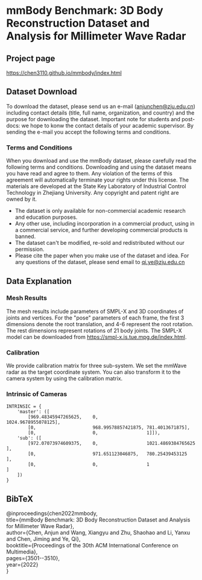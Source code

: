 # mmBody Benchmark: 3D Body Reconstruction Dataset and Analysis for Millimeter Wave Radar

## Project page
https://chen3110.github.io/mmbody/index.html

## Dataset Download
To download the dataset, please send us an e-mail (anjunchen@zju.edu.cn) including contact details (title, full name, organization, and country) and the purpose for downloading the dataset. Important note for students and post-docs: we hope to konw the contact details of your academic supervisor. By sending the e-mail you accept the following terms and conditions.

### Terms and Conditions
When you download and use the mmBody dataset, please carefully read the following terms and conditions. Downloading and using the dataset means you have read and agree to them. Any violation of the terms of this agreement will automatically terminate your rights under this license.
The materials are developed at the State Key Laboratory of Industrial Control Technology in Zhejiang University. Any copyright and patent right are owned by it.
- The dataset is only available for non-commercial academic research and education purposes.
- Any other use, including incorporation in a commercial product, using in a commercial service, and further developing commercial products is banned.
- The dataset can't be modified, re-sold and redistributed without our permission.
- Please cite the paper when you make use of the dataset and idea.
For any questions of the dataset, please send email to qi.ye@zju.edu.cn

## Data Explanation
### Mesh Results

The mesh results include parameters of SMPL-X and 3D coordinates of joints and vertices. For the "pose" parameters of each frame, the first 3 dimensions denote the root translation, and 4-6 represent the root rotation. The rest dimensions represent rotations of 21 body joints. The SMPL-X model can be downloaded from https://smpl-x.is.tue.mpg.de/index.html.
### Calibration

We provide calibration matrix for three sub-system. We set the mmWave radar as the target coordinate system. You can also transform it to the camera system by using the calibration matrix.

### Intrinsic of Cameras

```
INTRINSIC = {
    'master': ([
        [969.48345947265625,    0,                  1024.9678955078125],
        [0,                     968.99578857421875, 781.4013671875],
        [0,                     0,                  1]]),
    'sub': ([
        [972.07073974609375,    0,                  1021.4869384765625  ],
        [0,                     971.651123046875,   780.25439453125     ],
        [0,                     0,                  1                   ]
    ])
}
```

## BibTeX
@inproceedings{chen2022mmbody,\
title={mmBody Benchmark: 3D Body Reconstruction Dataset and Analysis for Millimeter Wave Radar},\
author={Chen, Anjun and Wang, Xiangyu and Zhu, Shaohao and Li, Yanxu and Chen, Jiming and Ye, Qi},\
booktitle={Proceedings of the 30th ACM International Conference on Multimedia},\
pages={3501--3510},\
year={2022}\
}
